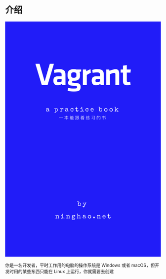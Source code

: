 # 介绍

![](/assets/vagrant-book.png)



你是一名开发者，平时工作用的电脑的操作系统是 Windows 或者 macOS，但开发时用的某些东西只能在 Linux 上运行，你就需要去创建



